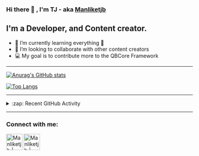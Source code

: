 ### Hi there 👋 , I'm TJ - aka [Manliketjb][website]

## I'm a Developer, and Content creator.

- 🌱 I’m currently learning everything 🤣
- 👯 I’m looking to collaborate with other content creators
- 💻 My goal is to contribute more to the QBCore Framework

---

[![Anurag's GitHub stats](https://github-readme-stats.vercel.app/api?username=Manliketjb&theme=radical)](https://github.com/Manliketjb/github-readme-stats)

[![Top Langs](https://github-readme-stats.vercel.app/api/top-langs/?username=Manliketjb&layout=compact&theme=radical)](https://github.com/Manliketjb/github-readme-stats)

---

<details>
  <summary>:zap: Recent GitHub Activity</summary>
  
<!--START_SECTION:activity-->
1. ❗️ Closed issue [#1](https://github.com/Manliketjb/QBCore-Lottoscript/issues/1) in [Manliketjb/QBCore-Lottoscript](https://github.com/Manliketjb/QBCore-Lottoscript)
2. 🗣 Commented on [#1](https://github.com/Manliketjb/QBCore-Lottoscript/issues/1) in [Manliketjb/QBCore-Lottoscript](https://github.com/Manliketjb/QBCore-Lottoscript)
3. 🗣 Commented on [#1](https://github.com/Manliketjb/QBCore-Lottoscript/issues/1) in [Manliketjb/QBCore-Lottoscript](https://github.com/Manliketjb/QBCore-Lottoscript)
4. 💪 Opened PR [#2](https://github.com/Doxthehuman/QBCore-UTKU-Fleeca-Heist/pull/2) in [Doxthehuman/QBCore-UTKU-Fleeca-Heist](https://github.com/Doxthehuman/QBCore-UTKU-Fleeca-Heist)
5. 💪 Opened PR [#1](https://github.com/Doxthehuman/QBCore-UTKU-Fleeca-Heist/pull/1) in [Doxthehuman/QBCore-UTKU-Fleeca-Heist](https://github.com/Doxthehuman/QBCore-UTKU-Fleeca-Heist)
<!--END_SECTION:activity-->
</details>

---

### Connect with me:

[<img align="left" alt="Manliketjb | YouTube" width="44px" src="https://cdn.jsdelivr.net/npm/simple-icons@v3/icons/youtube.svg" />][youtube]
[<img align="left" alt="Manliketjb | Twitter" width="44px" src="https://cdn.jsdelivr.net/npm/simple-icons@v3/icons/discord.svg" />][discord]


[website]: https://k50u34s4.yolasite.com/
[discord]: https://discord.gg/aYMPk4c
[youtube]: https://www.youtube.com/channel/UCt5o-uXBUG9d2d4kQbgZzBg

 
